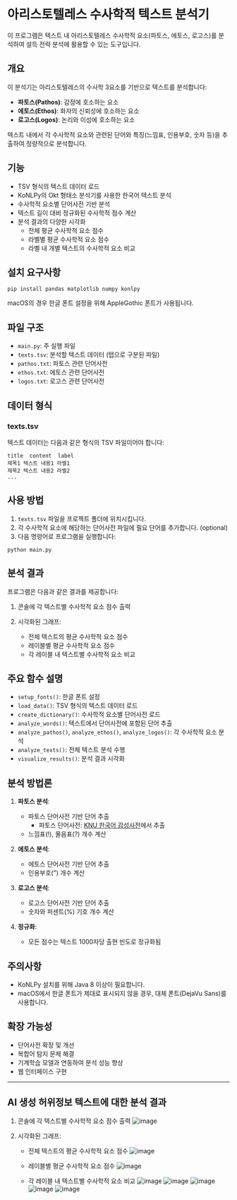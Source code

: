 # 아리스토텔레스 수사학적 텍스트 분석기

이 프로그램은 텍스트 내 아리스토텔레스 수사학적 요소(파토스, 에토스, 로고스)를 분석하여 설득 전략 분석에 활용할 수 있는 도구입니다.

## 개요

이 분석기는 아리스토텔레스의 수사학 3요소를 기반으로 텍스트를 분석합니다:

- **파토스(Pathos)**: 감정에 호소하는 요소
- **에토스(Ethos)**: 화자의 신뢰성에 호소하는 요소
- **로고스(Logos)**: 논리와 이성에 호소하는 요소

텍스트 내에서 각 수사학적 요소와 관련된 단어와 특징(느낌표, 인용부호, 숫자 등)을 추출하여 정량적으로 분석합니다.

## 기능

- TSV 형식의 텍스트 데이터 로드
- KoNLPy의 Okt 형태소 분석기를 사용한 한국어 텍스트 분석
- 수사학적 요소별 단어사전 기반 분석
- 텍스트 길이 대비 정규화된 수사학적 점수 계산
- 분석 결과의 다양한 시각화
  - 전체 평균 수사학적 요소 점수
  - 라벨별 평균 수사학적 요소 점수
  - 라벨 내 개별 텍스트의 수사학적 요소 비교

## 설치 요구사항

```
pip install pandas matplotlib numpy konlpy
```

macOS의 경우 한글 폰트 설정을 위해 AppleGothic 폰트가 사용됩니다.

## 파일 구조

- `main.py`: 주 실행 파일
- `texts.tsv`: 분석할 텍스트 데이터 (탭으로 구분된 파일)
- `pathos.txt`: 파토스 관련 단어사전
- `ethos.txt`: 에토스 관련 단어사전
- `logos.txt`: 로고스 관련 단어사전

## 데이터 형식

### texts.tsv
텍스트 데이터는 다음과 같은 형식의 TSV 파일이어야 합니다:
```
title  content  label
제목1	텍스트 내용1	라벨1
제목2	텍스트 내용2	라벨2
...
```

## 사용 방법

1. `texts.tsv` 파일을 프로젝트 폴더에 위치시킵니다.
2. 각 수사학적 요소에 해당하는 단어사전 파일에 필요 단어를 추가합니다. (optional)
3. 다음 명령어로 프로그램을 실행합니다:

```
python main.py
```

## 분석 결과

프로그램은 다음과 같은 결과를 제공합니다:

1. 콘솔에 각 텍스트별 수사학적 요소 점수 출력
  
2. 시각화된 그래프:
   - 전체 텍스트의 평균 수사학적 요소 점수
   - 레이블별 평균 수사학적 요소 점수
   - 각 레이블 내 텍스트별 수사학적 요소 비교


## 주요 함수 설명

- `setup_fonts()`: 한글 폰트 설정
- `load_data()`: TSV 형식의 텍스트 데이터 로드
- `create_dictionary()`: 수사학적 요소별 단어사전 로드
- `analyze_words()`: 텍스트에서 단어사전에 포함된 단어 추출
- `analyze_pathos()`, `analyze_ethos()`, `analyze_logos()`: 각 수사학적 요소 분석
- `analyze_texts()`: 전체 텍스트 분석 수행
- `visualize_results()`: 분석 결과 시각화

## 분석 방법론

1. **파토스 분석**:
   - 파토스 단어사전 기반 단어 추출
     - 파토스 단어사전: [KNU 한국어 감성사전](https://raw.githubusercontent.com/park1200656/KnuSentiLex/master/SentiWord_Dict.txt)에서 추출
   - 느낌표(!), 물음표(?) 개수 계산

2. **에토스 분석**:
   - 에토스 단어사전 기반 단어 추출
   - 인용부호(") 개수 계산

3. **로고스 분석**:
   - 로고스 단어사전 기반 단어 추출
   - 숫자와 퍼센트(%) 기호 개수 계산

4. **정규화**:
   - 모든 점수는 텍스트 1000자당 출현 빈도로 정규화됨

## 주의사항

- KoNLPy 설치를 위해 Java 8 이상이 필요합니다.
- macOS에서 한글 폰트가 제대로 표시되지 않을 경우, 대체 폰트(DejaVu Sans)를 사용합니다.

## 확장 가능성

- 단어사전 확장 및 개선
- 복합어 탐지 문제 해결
- 기계학습 모델과 연동하여 분석 성능 향상
- 웹 인터페이스 구현

---
## AI 생성 허위정보 텍스트에 대한 분석 결과
1. 콘솔에 각 텍스트별 수사학적 요소 점수 출력
   ![image](https://github.com/user-attachments/assets/e9398960-ca9a-4dbc-8672-2c4cb5be63a5)
  
2. 시각화된 그래프:
   - 전체 텍스트의 평균 수사학적 요소 점수
     ![image](https://github.com/user-attachments/assets/6c0f0d0f-4377-4087-a97b-ee23161459a2)

   - 레이블별 평균 수사학적 요소 점수
     ![image](https://github.com/user-attachments/assets/0c0069a9-0327-4f0c-86d3-de66dddbfd7c)

   - 각 레이블 내 텍스트별 수사학적 요소 비교
      ![image](https://github.com/user-attachments/assets/31f4ba8a-1cda-4cc9-b844-f95fb9543960)
     ![image](https://github.com/user-attachments/assets/26d81ee4-6a60-4d0c-95c9-8fc3536fc632)
     ![image](https://github.com/user-attachments/assets/855cc76a-fa96-4987-b67e-a58a38b09af1)
     ![image](https://github.com/user-attachments/assets/b7ada448-fd62-49d4-811d-e611f6848127)
     ![image](https://github.com/user-attachments/assets/bfc23d91-ce7b-4ca7-b711-a57bf12baf2b)

